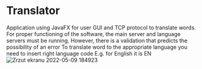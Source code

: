 # Translator
Application using JavaFX for user GUI and TCP protocol to translate words.
For proper functioning of the software, the main server and language servers must be running.
However, there is a validation that predicts the possibility of an error
To translate word to the appropriate language you need to insert right language code E.g. for English it is EN
![Zrzut ekranu 2022-05-09 184923](https://user-images.githubusercontent.com/99674392/167458950-a42d74db-21ba-4e65-bd63-4489c1360893.png)
